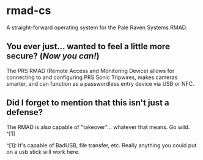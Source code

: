 # **rmad-cs**

A straight-forward operating system for the Pale Raven Systems RMAD.

## **You ever just... wanted to feel a little more secure?** (*Now you can!*)

The PRS RMAD (Remote Access and Monitoring Device) allows for connecting to and configuring PRS Sonic Tripwires, makes cameras smarter, and can function as a passwordless entry device via USB or NFC.


## **Did I forget to mention that this isn't just a defense?**

The RMAD is also capable of "takeover"... whatever that means. Go wild. ^[1]

^[1]: It's capable of BadUSB, file transfer, etc. Really anything you could put on a usb stick will work here.
